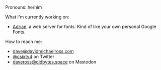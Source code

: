 Pronouns: he/him

What I'm currently working on:
* [Adrian](https://github.com/daveross/adrian), a web server for fonts. Kind of like your own personal Google Fonts.

How to reach me:
* [dave@davidmichaelross.com](mailto:dave@davidmichaelross.com)
* [@csixty4](https://twitter.com/csixty4) on Twitter
* [daveross@oldbytes.space](https://oldbytes.space/@daveross) on Mastodon

<!--
**daveross/daveross** is a ✨ _special_ ✨ repository because its `README.md` (this file) appears on your GitHub profile.

Here are some ideas to get you started:

- 🔭 I’m currently working on ...
- 🌱 I’m currently learning ...
- 👯 I’m looking to collaborate on ...
- 🤔 I’m looking for help with ...
- 💬 Ask me about ...
- 📫 How to reach me: ...
- 😄 Pronouns: ...
- ⚡ Fun fact: ...
-->
